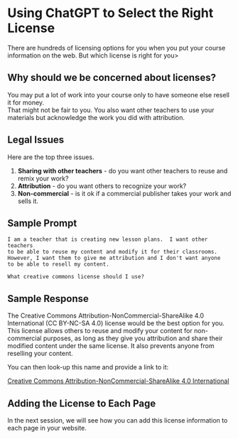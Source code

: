 # Using ChatGPT to Select the Right License

There are hundreds of licensing options for you when you put your course information on the web.
But which license is right for you>

## Why should we be concerned about licenses?

You may put a lot of work into your course only to have someone else resell it for money.  
That might not be fair to you.
You also want other teachers to use your materials but acknowledge the work you did with attribution.

## Legal Issues

Here are the top three issues.

1. **Sharing with other teachers** - do you want other teachers to reuse and remix your work?
2. **Attribution** - do you want others to recognize your work?
3. **Non-commercial** - is it ok if a commercial publisher takes your work and sells it.

## Sample Prompt

```linenums="0"
I am a teacher that is creating new lesson plans.  I want other teachers
to be able to reuse my content and modify it for their classrooms. 
However, I want them to give me attribution and I don't want anyone
to be able to resell my content.

What creative commons license should I use?
```

## Sample Response

The Creative Commons Attribution-NonCommercial-ShareAlike 4.0 International (CC BY-NC-SA 4.0) license would be the best option for you. This license allows others to reuse and modify your content for non-commercial purposes, as long as they give you attribution and share their modified content under the same license. It also prevents anyone from reselling your content.

You can then look-up this name and provide a link to it:

[Creative Commons Attribution-NonCommercial-ShareAlike 4.0 International](https://creativecommons.org/licenses/by-nc-sa/4.0/)

## Adding the License to Each Page

In the next session, we will see how you can add this license information to each page in your website.


